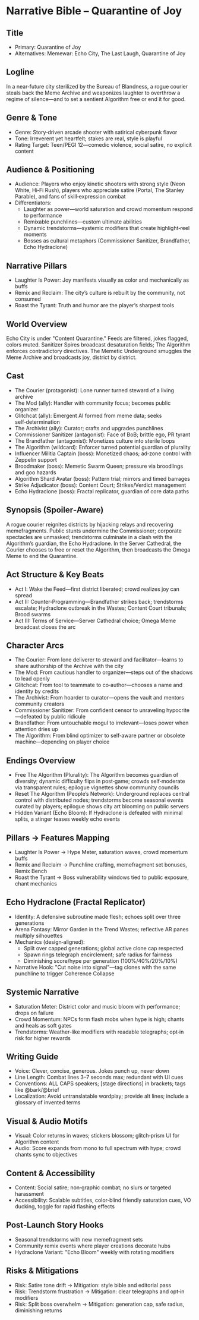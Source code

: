 # Narrative Bible – Quarantine of Joy

## Title
- Primary: Quarantine of Joy
- Alternatives: Memewar: Echo City, The Last Laugh, Quarantine of Joy

## Logline
In a near‑future city sterilized by the Bureau of Blandness, a rogue courier steals back the Meme Archive and weaponizes laughter to overthrow a regime of silence—and to set a sentient Algorithm free or end it for good.

## Genre & Tone
- Genre: Story‑driven arcade shooter with satirical cyberpunk flavor
- Tone: Irreverent yet heartfelt; stakes are real, style is playful
- Rating Target: Teen/PEGI 12—comedic violence, social satire, no explicit content

## Audience & Positioning
- Audience: Players who enjoy kinetic shooters with strong style (Neon White, Hi‑Fi Rush), players who appreciate satire (Portal, The Stanley Parable), and fans of skill‑expression combat
- Differentiators:
  - Laughter as power—world saturation and crowd momentum respond to performance
  - Remixable punchlines—custom ultimate abilities
  - Dynamic trendstorms—systemic modifiers that create highlight‑reel moments
  - Bosses as cultural metaphors (Commissioner Sanitizer, Brandfather, Echo Hydraclone)

## Narrative Pillars
- Laughter Is Power: Joy manifests visually as color and mechanically as buffs
- Remix and Reclaim: The city’s culture is rebuilt by the community, not consumed
- Roast the Tyrant: Truth and humor are the player’s sharpest tools

## World Overview
Echo City is under "Content Quarantine." Feeds are filtered, jokes flagged, colors muted. Sanitizer Spires broadcast desaturation fields; The Algorithm enforces contradictory directives. The Memetic Underground smuggles the Meme Archive and broadcasts joy, district by district.

## Cast
- The Courier (protagonist): Lone runner turned steward of a living archive
- The Mod (ally): Handler with community focus; becomes public organizer
- Glitchcat (ally): Emergent AI formed from meme data; seeks self‑determination
- The Archivist (ally): Curator; crafts and upgrades punchlines
- Commissioner Sanitizer (antagonist): Face of BoB; brittle ego, PR tyrant
- The Brandfather (antagonist): Monetizes culture into sterile loops
- The Algorithm (wildcard): Enforcer turned potential guardian of plurality
- Influencer Militia Captain (boss): Monetized chaos; ad‑zone control with Zeppelin support
- Broodmaker (boss): Memetic Swarm Queen; pressure via broodlings and goo hazards
- Algorithm Shard Avatar (boss): Pattern trial; mirrors and timed barrages
- Strike Adjudicator (boss): Content Court; Strikes/Verdict management
- Echo Hydraclone (boss): Fractal replicator, guardian of core data paths

## Synopsis (Spoiler‑Aware)
A rogue courier reignites districts by hijacking relays and recovering memefragments. Public stunts undermine the Commissioner; corporate spectacles are unmasked; trendstorms culminate in a clash with the Algorithm’s guardian, the Echo Hydraclone. In the Server Cathedral, the Courier chooses to free or reset the Algorithm, then broadcasts the Omega Meme to end the Quarantine.

## Act Structure & Key Beats
- Act I: Wake the Feed—first district liberated; crowd realizes joy can spread
- Act II: Counter‑Programming—Brandfather strikes back; trendstorms escalate; Hydraclone outbreak in the Wastes; Content Court tribunals; Brood swarms
- Act III: Terms of Service—Server Cathedral choice; Omega Meme broadcast closes the arc

## Character Arcs
- The Courier: From lone deliverer to steward and facilitator—learns to share authorship of the Archive with the city
- The Mod: From cautious handler to organizer—steps out of the shadows to lead openly
- Glitchcat: From tool to teammate to co‑author—chooses a name and identity by credits
- The Archivist: From hoarder to curator—opens the vault and mentors community creators
- Commissioner Sanitizer: From confident censor to unraveling hypocrite—defeated by public ridicule
- Brandfather: From untouchable mogul to irrelevant—loses power when attention dries up
- The Algorithm: From blind optimizer to self‑aware partner or obsolete machine—depending on player choice

## Endings Overview
- Free The Algorithm (Plurality): The Algorithm becomes guardian of diversity; dynamic difficulty flips in post‑game; crowds self‑moderate via transparent rules; epilogue vignettes show community councils
- Reset The Algorithm (People’s Network): Underground replaces central control with distributed nodes; trendstorms become seasonal events curated by players; epilogue shows city art blooming on public servers
- Hidden Variant (Echo Bloom): If Hydraclone is defeated with minimal splits, a stinger teases weekly echo events

## Pillars → Features Mapping
- Laughter Is Power → Hype Meter, saturation waves, crowd momentum buffs
- Remix and Reclaim → Punchline crafting, memefragment set bonuses, Remix Bench
- Roast the Tyrant → Boss vulnerability windows tied to public exposure, chant mechanics

## Echo Hydraclone (Fractal Replicator)
- Identity: A defensive subroutine made flesh; echoes split over three generations
- Arena Fantasy: Mirror Garden in the Trend Wastes; reflective AR panes multiply silhouettes
- Mechanics (design‑aligned):
  - Split over capped generations; global active clone cap respected
  - Spawn rings telegraph encirclement; safe radius for fairness
  - Diminishing score/hype per generation (100%/40%/20%/10%)
- Narrative Hook: "Cut noise into signal"—tag clones with the same punchline to trigger Coherence Collapse

## Systemic Narrative
- Saturation Meter: District color and music bloom with performance; drops on failure
- Crowd Momentum: NPCs form flash mobs when hype is high; chants and heals as soft gates
- Trendstorms: Weather‑like modifiers with readable telegraphs; opt‑in risk for higher rewards

## Writing Guide
- Voice: Clever, concise, generous. Jokes punch up, never down
- Line Length: Combat lines 3–7 seconds max; redundant with UI cues
- Conventions: ALL CAPS speakers; [stage directions] in brackets; tags like @bark/@brief
- Localization: Avoid untranslatable wordplay; provide alt lines; include a glossary of invented terms

## Visual & Audio Motifs
- Visual: Color returns in waves; stickers blossom; glitch‑prism UI for Algorithm content
- Audio: Score expands from mono to full spectrum with hype; crowd chants sync to objectives

## Content & Accessibility
- Content: Social satire; non‑graphic combat; no slurs or targeted harassment
- Accessibility: Scalable subtitles, color‑blind friendly saturation cues, VO ducking, toggle for rapid flashing effects

## Post‑Launch Story Hooks
- Seasonal trendstorms with new memefragment sets
- Community remix events where player creations decorate hubs
- Hydraclone Variant: "Echo Bloom" weekly with rotating modifiers

## Risks & Mitigations
- Risk: Satire tone drift → Mitigation: style bible and editorial pass
- Risk: Trendstorm frustration → Mitigation: clear telegraphs and opt‑in modifiers
- Risk: Split boss overwhelm → Mitigation: generation cap, safe radius, diminishing returns
